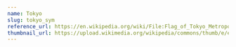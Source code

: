 ```yaml
---
name: Tokyo
slug: tokyo_sym
reference_url: https://en.wikipedia.org/wiki/File:Flag_of_Tokyo_Metropolis_(symbol).svg
thumbnail_url: https://upload.wikimedia.org/wikipedia/commons/thumb/e/e4/Flag_of_Tokyo_Metropolis_%28symbol%29.svg/120px-Flag_of_Tokyo_Metropolis_%28symbol%29.svg.png
---
```

